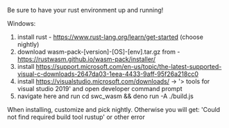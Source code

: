 Be sure to have your rust environment up and running!

Windows:

1. install rust - https://www.rust-lang.org/learn/get-started (choose nightly)
2. download wasm-pack-[version]-[OS]-[env].tar.gz from -
   https://rustwasm.github.io/wasm-pack/installer/
3. install
   https://support.microsoft.com/en-us/topic/the-latest-supported-visual-c-downloads-2647da03-1eea-4433-9aff-95f26a218cc0
4. install https://visualstudio.microsoft.com/downloads/ -> '> tools for visual
   studio 2019' and open developer command prompt
5. navigate here and run cd swc_wasm && deno run -A ./build.js

When installing, customize and pick nightly. Otherwise you will get: 'Could not
find required build tool rustup' or other error
